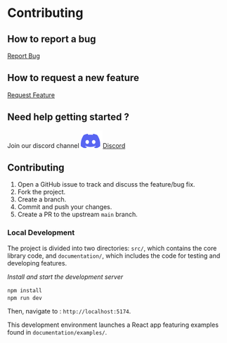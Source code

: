 # Contributing

## How to report a bug

<a href="https://github.com/Cardano-Forge/universal-wallet-connector/issues/new?labels=bug&template=bug-report.md">Report Bug</a>

## How to request a new feature

<a href="https://github.com/Cardano-Forge/universal-wallet-connector/issues/new?labels=enhancement&template=feature-request.md">Request Feature</a>

## Need help getting started ?

Join our discord channel <a href="https://discord.gg/RN4D7wzc"><img src=".github/discord.svg" alt="Discord">Discord</a>

## Contributing

1. Open a GitHub issue to track and discuss the feature/bug fix.
2. Fork the project.
3. Create a branch.
4. Commit and push your changes.
5. Create a PR to the upstream `main` branch.

### Local Development

The project is divided into two directories: `src/`, which contains the core library code, and `documentation/`, which includes the code for testing and developing features.

*Install and start the development server*

```bash
npm install
npm run dev
```
Then, navigate to : `http://localhost:5174`.

This development environment launches a React app featuring examples found in `documentation/examples/`.
